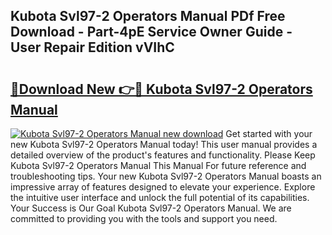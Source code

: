 ## Kubota Svl97-2 Operators Manual PDf Free Download - Part-4pE Service Owner Guide - User Repair Edition vVIhC

# <h2><a href="http://bc89326.oget.top/?id=Kubota+Svl97-2+Operators+Manual">🔗Download New 👉🔴 Kubota Svl97-2 Operators Manual</a></h2>

[![Kubota Svl97-2 Operators Manual new download](https://i.imgur.com/5g1atiW.png)](http://bc89326.oget.top/?id=Kubota+Svl97-2+Operators+Manual)
Get started with your new Kubota Svl97-2 Operators Manual today! This user manual provides a detailed overview of the product's features and functionality. Please Keep Kubota Svl97-2 Operators Manual This Manual For future reference and troubleshooting tips. Your new Kubota Svl97-2 Operators Manual boasts an impressive array of features designed to elevate your experience. Explore the intuitive user interface and unlock the full potential of its capabilities. Your Success is Our Goal Kubota Svl97-2 Operators Manual. We are committed to providing you with the tools and support you need.
